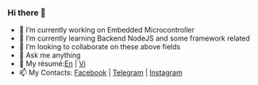 ### Hi there 👋

- 🔭 I’m currently working on Embedded Microcontroller
- 🌱 I’m currently learning Backend NodeJS and some framework related
- 👯 I’m looking to collaborate on these above fields
- 💬 Ask me anything
- 📝 My résumé:[En](public/docs/en_cv.pdf) | [Vi](public/docs/vi_cv.pdf)
- 📫 My Contacts: [Facebook](https://www.facebook.com/spiderock98) | [Telegram](https://t.me/spiderock98) | [Instagram](https://www.instagram.com/spiderock98/)
